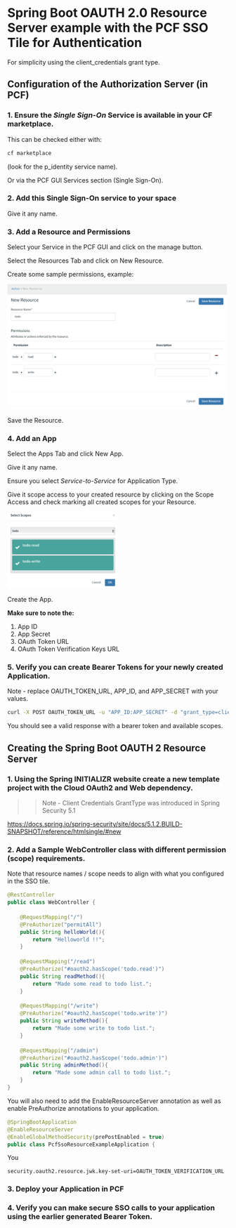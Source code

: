 # Spring Boot OAUTH 2.0 Resource Server example with the PCF SSO Tile for Authentication 

For simplicity using the client_credentials grant type.

## Configuration of the Authorization Server (in PCF)

### 1. Ensure the *Single Sign-On* Service is available in your CF marketplace. 

This can be checked either with:

```bash
cf marketplace
```

(look for the p_identity service name). 

Or via the PCF GUI Services section (Single Sign-On).

### 2. Add this Single Sign-On service to your space

Give it any name.  

### 3. Add a Resource and Permissions 

Select your Service in the PCF GUI and click on the manage button.

Select the Resources Tab and click on New Resource. 

Create some sample permissions, example: 

<img src="img/add-resource.png" width="500">

Save the Resource. 

### 4. Add an App 

Select the Apps Tab and click New App.

Give it any name. 

Ensure you select *Service-to-Service* for Application Type.

Give it scope access to your created resource by clicking on the Scope Access and check marking all created scopes for your Resource.

<img src="img/scope-access.png" width="250">

Create the App. 

**Make sure to note the:**
1. App ID
2. App Secret
3. OAuth Token URL
4. OAuth Token Verification Keys URL

### 5. Verify you can create Bearer Tokens for your newly created Application. 

Note - replace OAUTH_TOKEN_URL, APP_ID, and APP_SECRET with your values.

```bash
curl -X POST OAUTH_TOKEN_URL -u "APP_ID:APP_SECRET" -d "grant_type=client_credentials" 

```

You should see a valid response with a bearer token and available scopes.

## Creating the Spring Boot OAUTH 2 Resource Server 

### 1. Using the Spring INITIALIZR website create a new template project with the Cloud OAuth2 and Web dependency.

>> Note - Client Credentials GrantType was introduced in Spring Security 5.1 

https://docs.spring.io/spring-security/site/docs/5.1.2.BUILD-SNAPSHOT/reference/htmlsingle/#new

### 2. Add a Sample WebController class with different permission (scope) requirements.

Note that resource names / scope needs to align with what you configured in the SSO tile. 

```java
@RestController
public class WebController {

    @RequestMapping("/")
    @PreAuthorize("permitAll")
    public String helloWorld(){
        return "Helloworld !!";
    }

    @RequestMapping("/read")
    @PreAuthorize("#oauth2.hasScope('todo.read')")
    public String readMethod(){
        return "Made some read to todo list.";
    }

    @RequestMapping("/write")
    @PreAuthorize("#oauth2.hasScope('todo.write')")
    public String writeMethod(){
        return "Made some write to todo list.";
    }

    @RequestMapping("/admin")
    @PreAuthorize("#oauth2.hasScope('todo.admin')")
    public String adminMethod(){
        return "Made some admin call to todo list.";
    }
}


```

You will also need to add the EnableResourceServer annotation as well as enable PreAuthorize annotations to your application.

```java
@SpringBootApplication
@EnableResourceServer
@EnableGlobalMethodSecurity(prePostEnabled = true)
public class PcfSsoResourceExampleApplication {
```

You 
```properties
security.oauth2.resource.jwk.key-set-uri=OAUTH_TOKEN_VERIFICATION_URL
```

### 3. Deploy your Application in PCF


### 4. Verify you can make secure SSO calls to your application using the earlier generated Bearer Token.


